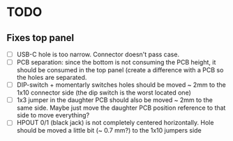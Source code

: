# TODO
## Fixes top panel
- [ ] USB-C hole is too narrow. Connector doesn't pass case.
- [ ] PCB separation: since the bottom is not consuming the PCB height, it should be consumed in the top panel (create a difference with a PCB so the holes are separated.
- [ ] DIP-switch + momentarly switches holes should be moved ~ 2mm to the 1x10 connector side (the dip switch is the worst located one)
- [ ] 1x3 jumper in the daughter PCB should also be moved ~ 2mm to the same side. Maybe just move the daughter PCB position reference to that side to move everything?
- [ ] HPOUT 0/1 (black jack) is not completely centered horizontally. Hole should be moved a little bit (~ 0.7 mm?) to the 1x10 jumpers side
